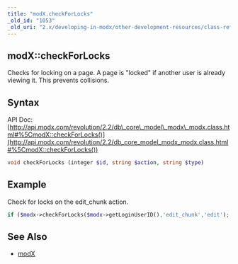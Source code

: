 ```yaml
---
title: "modX.checkForLocks"
_old_id: "1053"
_old_uri: "2.x/developing-in-modx/other-development-resources/class-reference/modx/modx.checkforlocks"
---
```


## modX::checkForLocks

Checks for locking on a page. A page is "locked" if another user is already viewing it. This prevents collisions.

## Syntax

API Doc: [http://api.modx.com/revolution/2.2/db\_core\_model\_modx\_modx.class.html#%5CmodX::checkForLocks()](http://api.modx.com/revolution/2.2/db_core_model_modx_modx.class.html#%5CmodX::checkForLocks())

``` php 
void checkForLocks (integer $id, string $action, string $type)
```

## Example

Check for locks on the edit\_chunk action.

``` php 
if ($modx->checkForLocks($modx->getLoginUserID(),'edit_chunk','edit');
```

## See Also

- [modX](developing-in-modx/other-development-resources/class-reference/modx "modX")